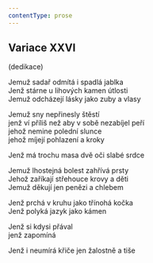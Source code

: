 ```yaml
---
contentType: prose
---
```


## Variace XXVI  
(dedikace)

Jemuž sadař odmítá i spadlá jablka  
Jenž stárne u lihových kamen útlosti  
Jemuž odcházejí lásky jako zuby a vlasy

Jemuž sny nepřinesly štěstí  
jenž ví příliš než aby v sobě nezabíjel peří  
jehož nemine polední slunce  
jehož míjejí pohlazení a kroky

Jenž má trochu masa dvě oči slabé srdce

Jemuž lhostejná bolest zahřívá prsty  
Jehož zaříkají střehouce krovy a děti  
Jemuž děkují jen penězi a chlebem

Jenž prchá v kruhu jako třínohá kočka  
Jenž polyká jazyk jako kámen

Jenž si kdysi přával  
jenž zapomíná

Jenž i neumírá křiče jen žalostně a tiše
